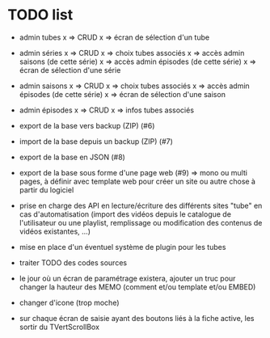 # TODO list

* admin tubes
x => CRUD
x => écran de sélection d'un tube

* admin séries
x => CRUD
x => choix tubes associés
x => accès admin saisons (de cette série)
x => accès admin épisodes (de cette série)
x => écran de sélection d'une série

* admin saisons
x => CRUD
x => choix tubes associés
x => accès admin épisodes (de cette série)
x => écran de sélection d'une saison

* admin épisodes
x => CRUD
x => infos tubes associés


* export de la base vers backup (ZIP) (#6)
* import de la base depuis un backup (ZIP) (#7)
* export de la base en JSON (#8)
* export de la base sous forme d'une page web (#9) => mono ou multi pages, à définir avec template web pour créer un site ou autre chose à partir du logiciel
* prise en charge des API en lecture/écriture des différents sites "tube" en cas d'automatisation (import des vidéos depuis le catalogue de l'utilisateur ou une playlist, remplissage ou modification des contenus de vidéos existantes, ...)
* mise en place d'un éventuel système de plugin pour les tubes

* traiter TODO des codes sources

* le jour où un écran de paramétrage existera, ajouter un truc pour changer la hauteur des MEMO (comment et/ou template et/ou EMBED)

* changer d'icone (trop moche)

* sur chaque écran de saisie ayant des boutons liés à la fiche active, les sortir du TVertScrollBox
